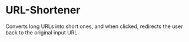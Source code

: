 # URL-Shortener
Converts long URLs into short ones, and when clicked, redirects the user back to the original input URL.
